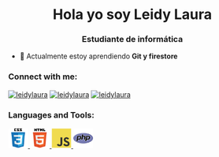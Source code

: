 <h1 align="center">Hola yo soy Leidy Laura</h1>
<h3 align="center">Estudiante de informática</h3>

- 🌱 Actualmente estoy aprendiendo **Git y firestore**

<h3 align="left">Connect with me:</h3>
<p align="left">
<a href="https://fb.com/leidylaura" target="blank"><img align="center" src="https://cdn.jsdelivr.net/npm/simple-icons@3.0.1/icons/facebook.svg" alt="leidylaura" height="30" width="40" /></a>
<a href="https://instagram.com/leidylaura" target="blank"><img align="center" src="https://cdn.jsdelivr.net/npm/simple-icons@3.0.1/icons/instagram.svg" alt="leidylaura" height="30" width="40" /></a>
<a href="https://www.youtube.com/c/leidylaura" target="blank"><img align="center" src="https://cdn.jsdelivr.net/npm/simple-icons@3.0.1/icons/youtube.svg" alt="leidylaura" height="30" width="40" /></a>
</p>

<h3 align="left">Languages and Tools:</h3>
<p align="left"> <a href="https://www.w3schools.com/css/" target="_blank"> <img src="https://raw.githubusercontent.com/devicons/devicon/master/icons/css3/css3-original-wordmark.svg" alt="css3" width="40" height="40"/> </a> <a href="https://www.w3.org/html/" target="_blank"> <img src="https://raw.githubusercontent.com/devicons/devicon/master/icons/html5/html5-original-wordmark.svg" alt="html5" width="40" height="40"/> </a> <a href="https://developer.mozilla.org/en-US/docs/Web/JavaScript" target="_blank"> <img src="https://raw.githubusercontent.com/devicons/devicon/master/icons/javascript/javascript-original.svg" alt="javascript" width="40" height="40"/> </a> <a href="https://www.php.net" target="_blank"> <img src="https://raw.githubusercontent.com/devicons/devicon/master/icons/php/php-original.svg" alt="php" width="40" height="40"/> </a> </p>



